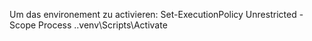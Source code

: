 Um das environement zu activieren:
    Set-ExecutionPolicy Unrestricted -Scope Process
    .\.venv\Scripts\Activate
